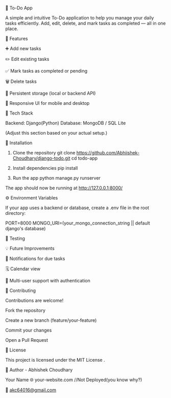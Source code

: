📝 To-Do App

A simple and intuitive To-Do application to help you manage your daily tasks efficiently.
Add, edit, delete, and mark tasks as completed — all in one place.

🚀 Features

➕ Add new tasks

✏️ Edit existing tasks

✅ Mark tasks as completed or pending

🗑️ Delete tasks

💾 Persistent storage (local or backend API)

📱 Responsive UI for mobile and desktop

🧰 Tech Stack

Backend: Django(Python)
Database: MongoDB / SQL Lite

(Adjust this section based on your actual setup.)

🧩 Installation
1. Clone the repository
git clone https://github.com/Abhiishek-Choudhary/django-todo.git
cd todo-app

2. Install dependencies
pip install

3. Run the app
python manage.py runserver

The app should now be running at http://127.0.0.1:8000/

⚙️ Environment Variables

If your app uses a backend or database, create a .env file in the root directory:

PORT=8000
MONGO_URI=(your_mongo_connection_string || default django's database)

🧪 Testing

💡 Future Improvements

🔔 Notifications for due tasks

🗓️ Calendar view

👥 Multi-user support with authentication

🤝 Contributing

Contributions are welcome!

Fork the repository

Create a new branch (feature/your-feature)

Commit your changes

Open a Pull Request

🪪 License

This project is licensed under the MIT License
.

👤 Author - Abhishek Choudhary

Your Name
🌐 your-website.com //Not Deployed(you know why?)

📧 akc64016@gmail.com
